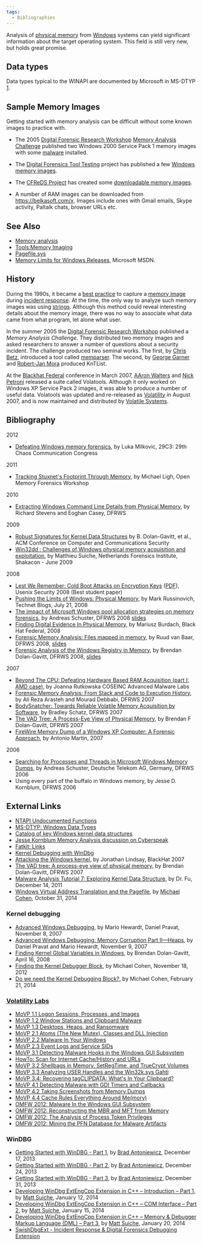 ```yaml
---
tags:
  - Bibliographies
---
```

Analysis of [physical memory](physical_memory.md) from
[Windows](windows.md) systems can yield significant information
about the target operating system. This field is still very new, but
holds great promise.

## Data types

Data types typical to the WINAPI are documented by Microsoft in MS-DTYP
[1](https://learn.microsoft.com/en-us/openspecs/windows_protocols/ms-dtyp/cca27429-5689-4a16-b2b4-9325d93e4ba2).

## Sample Memory Images

Getting started with memory analysis can be difficult without some known
images to practice with.

* The 2005 [Digital Forensic Research Workshop](digital_forensic_research_workshop.md)
  [Memory Analysis Challenge](http://www.dfrws.org/2005/challenge/) published
  two Windows 2000 Service Pack 1 memory images with some [malware](malware.md)
  installed.

<!-- -->

* The [Digital Forensics Tool Testing](https://dftt.sourceforge.net/)
  project has published a few [Windows memory
  images](https://dftt.sourceforge.net/test13/index.html).

<!-- -->

* The [CFReDS Project](cfreds_project.md) has created some
  [downloadable memory
  images](https://cfreds.nist.gov/mem/memory-images.rar).

<!-- -->

* A number of RAM images can be downloaded from
  <https://belkasoft.com/x>. Images include
  ones with Gmail emails, Skype activity, Paltalk chats, browser URLs
  etc.

## See Also

* [Memory analysis](memory_analysis.md)
* [Tools:Memory Imaging](tools_memory_imaging.md)
* [Pagefile.sys](pagefile.sys.md)
* [Memory Limits for Windows
  Releases](https://learn.microsoft.com/en-us/windows/win32/memory/memory-limits-for-windows-releases),
  Microsoft MSDN.

## History

During the 1990s, it became a [best practice](best_practice.md)
to capture a [memory image](tools_memory_imaging.md) during
[incident response](incident_response.md). At the time, the only
way to analyze such memory images was using
[strings](strings.md). Although this method could reveal
interesting details about the memory image, there was no way to
associate what data came from what program, let alone what user.

In the summer 2005 the [Digital Forensic Research Workshop](digital_forensic_research_workshop.md)
published a *Memory Analysis Challenge*. They distributed two memory images and
asked researchers to answer a number of questions about a security incident.
The challenge produced two seminal works. The first, by [Chris Betz](chris_betz.md),
introduced a tool called [memparser](memparser.md). The second, by [George Garner](george_garner.md)
and [Robert-Jan Mora](robert-jan_mora.md) produced KnTList.

At the [Blackhat Federal](blackhat_(conference).md) conference in March 2007,
[AAron Walters](aaron_walters.md) and [Nick Petroni](nick_petroni.md) released
a suite called Volatools. Although it only worked on Windows XP Service Pack 2
images, it was able to produce a number of useful data. Volatools was updated
and re-released as [Volatility](docs/windows_memory_analysis.md) in August
2007, and is now maintained and distributed by [Volatile Systems](https://www.volatilesystems.com/).

## Bibliography

2012

* [Defeating Windows memory forensics](https://fahrplan.events.ccc.de/congress/2012/Fahrplan/events/5301.en.html),
  by Luka Milkovic, 29C3: 29th Chaos Communication Congress

2011

* [Tracking Stuxnet's Footprint Through Memory](https://prezi.com/goocmfeuiqdf/tracking-stuxnets-footprint-through-memory/),
  by Michael Ligh, Open Memory Forensics Workshop

2010

* [Extracting Windows Command Line Details from Physical Memory](http://dfrws.org/2010/proceedings/2010-307.pdf),
  by Richard Stevens and Eoghan Casey, DFRWS

2009

* [Robust Signatures for Kernel Data Structures](https://sites.cc.gatech.edu/~brendan/ccs09_siggen.pdf)
  by B.  Dolan-Gavitt, et al., ACM Conference on Computer and Communications
  Security
* [Win32dd : Challenges of Windows physical memory acquisition and exploitation](http://www.shakacon.org/talks/NFI-Shakacon-win32dd0.3.pdf),
  by Matthieu Suiche, Netherlands Forensics Institute, Shakacon - June 2009

2008

* [Lest We Remember: Cold Boot Attacks on Encryption Keys](https://citp.princeton.edu/our-work/memory/)
  ([PDF](http://citp.princeton.edu.nyud.net/pub/coldboot.pdf)),
  Usenix Security 2008 (Best student paper)
* [Pushing the Limits of Windows: Physical Memory](https://learn.microsoft.com/en-us/archive/blogs/markrussinovich/),
  by Mark Russinovich, Technet Blogs, July 21, 2008
* [The impact of Microsoft Windows pool allocation strategies on memory forensics](http://www.dfrws.org/2008/proceedings/p58-schuster.pdf),
  by Andreas Schuster, DFRWS 2008
  [slides](http://www.dfrws.org/2008/proceedings/p58-schuster_pres.pdf)
* [Finding Digital Evidence In Physical Memory](https://www.blackhat.com/presentations/bh-federal-06/BH-Fed-06-Burdach/bh-fed-06-burdach-up.pdf),
  by Mariusz Burdach, Black Hat Federal, 2008
* [Forensic Memory Analysis: Files mapped in memory](http://www.dfrws.org/2008/proceedings/p52-vanBaar.pdf),
  by Ruud van Baar, DFRWS 2008, [slides](http://www.dfrws.org/2008/proceedings/p52-vanBaar_pres.pdf)
* [Forensic Analysis of the Windows Registry in Memory](http://www.dfrws.org/2008/proceedings/p26-dolan-gavitt.pdf),
  by Brendan Dolan-Gavitt, DFRWS 2008, [slides](http://www.dfrws.org/2008/proceedings/p26-dolan-gavitt_pres.pdf)

2007

* [Beyond The CPU: Defeating Hardware Based RAM Acquisition (part I: AMD case)](https://www.first.org/conference/2007/papers/rutkowska-joanna-slides.pdf),
  by Joanna Rutkowska COSEINC Advanced Malware Labs
* [Forensic Memory Analysis: From Stack and Code to Execution History](http://www.dfrws.org/2007/proceedings/p114-arasteh.pdf),
  by Ali Reza Arasteh and Mourad Debbabi, DFRWS 2007
* [BodySnatcher: Towards Reliable Volatile Memory Acquisition by Software](http://www.dfrws.org/2007/proceedings/p126-schatz.pdf),
  by Bradley Schatz, DFRWS 2007
* [The VAD Tree: A Process-Eye View of Physical Memory](http://www.dfrws.org/2007/proceedings/p62-dolan-gavitt.pdf),
  by Brendan F Dolan-Gavitt, DFRWS 2007
* [FireWire Memory Dump of a Windows XP Computer: A Forensic Approach](http://www.friendsglobal.com/papers/FireWire%20Memory%20Dump%20of%20Windows%20XP.pdf),
  by Antonio Martin, 2007

2006

* [Searching for Processes and Threads in Microsoft Windows Memory Dumps](http://www.dfrws.org/2006/proceedings/2-Schuster.pdf),
  by Andreas Schuster, Deutsche Telekom AG, Germany, DFRWS 2006
* Using every part of the buffalo in Windows memory,
  by Jesse D.  Kornblum, DFRWS 2006

## External Links

* [NTAPI Undocumented Functions](http://undocumented.ntinternals.net/)
* [MS-DTYP: Windows Data Types](https://learn.microsoft.com/en-us/openspecs/windows_protocols/ms-dtyp/cca27429-5689-4a16-b2b4-9325d93e4ba2)
* [Catalog of key Windows kernel data structures](http://www.codemachine.com/article_kernelstruct.html)
* [Jesse Kornblum Memory Analysis discussion on Cyberspeak](https://cyberspeak.libsyn.com/index.php?post_id=98104)
* [Fatkit: Links](http://www.4tphi.net/fatkit/#links)
* [Kernel Debugging with WinDbg](http://www.cmlab.csie.ntu.edu.tw/~cathyp/eBooks/WindowsNT/Driver/kernel_debugging_tutorial.pdf)
* [Attacking the Windows kernel](https://www.blackhat.com/presentations/bh-usa-07/Lindsay/Whitepaper/bh-usa-07-lindsay-WP.pdf),
  by Jonathan Lindsay, BlackHat 2007
* [The VAD tree: A process-eye view of physical memory](http://dfrws.org/2007/proceedings/p62-dolan-gavitt.pdf),
  by Brendan Dolan-Gavitt, DFRWS 2007
* [Malware Analysis Tutorial 7: Exploring Kernel Data Structure](http://fumalwareanalysis.blogspot.com/2011/12/malware-analysis-tutorial-7-exploring.html),
  by Dr. Fu, December 14, 2011
* [Windows Virtual Address Translation and the Pagefile](http://blog.rekall-forensic.com/2014/10/windows-virtual-address-translation-and.html),
  by [Michael Cohen](michael_cohen.md), October 31, 2014

### Kernel debugging

* [Advanced Windows Debugging](http://survey-smiles.com), by
  Mario Hewardt, Daniel Pravat, November 8, 2007
* [Advanced Windows Debugging: Memory Corruption Part II—Heaps](https://www.informit.com/articles/article.aspx?p=1081496), by
  Daniel Pravat and Mario Hewardt, November 9, 2007
* [Finding Kernel Global Variables in Windows](https://moyix.blogspot.com/2008/04/finding-kernel-global-variables-in.html),
  by Brendan Dolan-Gavitt, April 16, 2008
* [Finding the Kernel Debugger Block](http://scudette.blogspot.com/2012/11/finding-kernel-debugger-block.html),
  by Michael Cohen, November 18, 2012
* [Do we need the Kernel Debugging Block?](http://blog.rekall-forensic.com/2014/02/do-we-need-kernel-debugging-block.html),
  by Michael Cohen, February 21, 2014

### [Volatility Labs](https://volatility-labs.blogspot.com/)

* [MoVP 1.1 Logon Sessions, Processes, and Images](https://volatility-labs.blogspot.com/2012/09/movp-11-logon-sessions-processes-and.html)
* [MoVP 1.2 Window Stations and Clipboard Malware](https://volatility-labs.blogspot.com/2012/09/movp-12-window-stations-and-clipboard.html)
* [MoVP 1.3 Desktops, Heaps, and Ransomware](https://volatility-labs.blogspot.com/2012/09/movp-13-desktops-heaps-and-ransomware.html)
* [MoVP 2.1 Atoms (The New Mutex), Classes and DLL Injection](https://volatility-labs.blogspot.com/2012/09/movp-21-atoms-new-mutex-classes-and-dll.html)
* [MoVP 2.2 Malware In Your Windows](https://volatility-labs.blogspot.com/2012/09/movp-22-malware-in-your-windows.html)
* [MoVP 2.3 Event Logs and Service SIDs](https://volatility-labs.blogspot.com/2012/09/movp-23-event-logs-and-service-sids.html)
* [MoVP 3.1 Detecting Malware Hooks in the Windows GUI Subsystem](https://volatility-labs.blogspot.com/2012/09/movp-31-detecting-malware-hooks-in.html)
* [HowTo: Scan for Internet Cache/History and URLs](https://volatility-labs.blogspot.com/2012/09/howto-scan-for-internet-cachehistory.html)
* [MoVP 3.2 Shellbags in Memory, SetRegTime, and TrueCrypt Volumes](https://volatility-labs.blogspot.com/2012/09/movp-32-shellbags-in-memory-setregtime.html)
* [MoVP 3.3 Analyzing USER Handles and the Win32k.sys Gahti](https://volatility-labs.blogspot.com/2012/09/movp-33-analyzing-user-handles-and.html)
* [MoVP 3.4: Recovering tagCLIPDATA: What's In Your Clipboard?](https://volatility-labs.blogspot.com/2012/09/movp-34-recovering-tagclipdata-whats-in.html)
* [MoVP 4.1 Detecting Malware with GDI Timers and Callbacks](https://volatility-labs.blogspot.com/2012/10/movp-41-detecting-malware-with-gdi.html)
* [MoVP 4.2 Taking Screenshots from Memory Dumps](https://volatility-labs.blogspot.com/2012/10/movp-43-taking-screenshots-from-memory.html)
* [MoVP 4.4 Cache Rules Everything Around Me(mory)](https://volatility-labs.blogspot.com/2012/10/movp-44-cache-rules-everything-around.html)
* [OMFW 2012: Malware In the Windows GUI Subsystem](https://volatility-labs.blogspot.com/2012/10/omfw-2012-malware-in-windows-gui.html)
* [OMFW 2012: Reconstructing the MBR and MFT from Memory](https://volatility-labs.blogspot.com/2012/10/omfw-2012-reconstructing-mbr-and-mft.html)
* [OMFW 2012: The Analysis of Process Token Privileges](https://volatility-labs.blogspot.com/2012/10/omfw-2012-analysis-of-process-token.html)
* [OMFW 2012: Mining the PFN Database for Malware Artifacts](https://volatility-labs.blogspot.com/2012/10/omfw-2012-mining-pfn-database-for.html)

### WinDBG

* [Getting Started with WinDBG - Part 1](http://blog.opensecurityresearch.com/2013/12/getting-started-with-windbg-part-1.html),
  by [Brad Antoniewicz](brad_antoniewicz.md), December 17, 2013
* [Getting Started with WinDBG - Part 2](http://blog.opensecurityresearch.com/2013/12/getting-started-with-windbg-part-2.html),
  by [Brad Antoniewicz](brad_antoniewicz.md), December 24, 2013
* [Getting Started with WinDBG - Part 3](http://blog.opensecurityresearch.com/2013/12/getting-started-with-windbg-part-3.html),
  by [Brad Antoniewicz](brad_antoniewicz.md), December 31, 2013
* [Developing WinDbg ExtEngCpp Extension in C++ – Introduction – Part 1](http://www.msuiche.net/2014/01/12/extengcpp-part-1/),
  by [Matt Suiche](matt_suiche.md), January 12, 2014
* [Developing WinDbg ExtEngCpp Extension in C++ – COM Interface – Part 2](http://www.msuiche.net/2014/01/15/developing-windbg-extengcpp-extension-in-c-com-interface/),
  by [Matt Suiche](matt_suiche.md), January 15, 2014
* [Developing WinDbg ExtEngCpp Extension in C++ – Memory & Debugger Markup Language (DML) – Part 3](http://www.msuiche.net/2014/01/20/developing-windbg-extengcpp-extension-in-c-memory-debugger-markup-language-dml-part-3/),
  by [Matt Suiche](matt_suiche.md), January 20, 2014
* [SwishDbgExt - Incident Response & Digital Forensics Debugging Extension](https://github.com/comaeio/SwishDbgExt)
